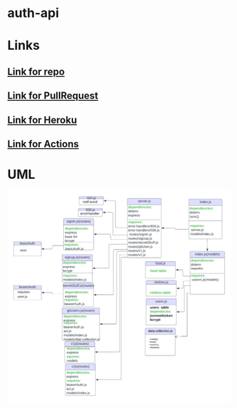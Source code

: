 # auth-api
# Links
## [Link for repo](https://github.com/HebaAlhamaydh/auth-api)
## [Link for PullRequest]()
## [Link for Heroku]()
## [Link for Actions]()

# UML
![](./UML.png)